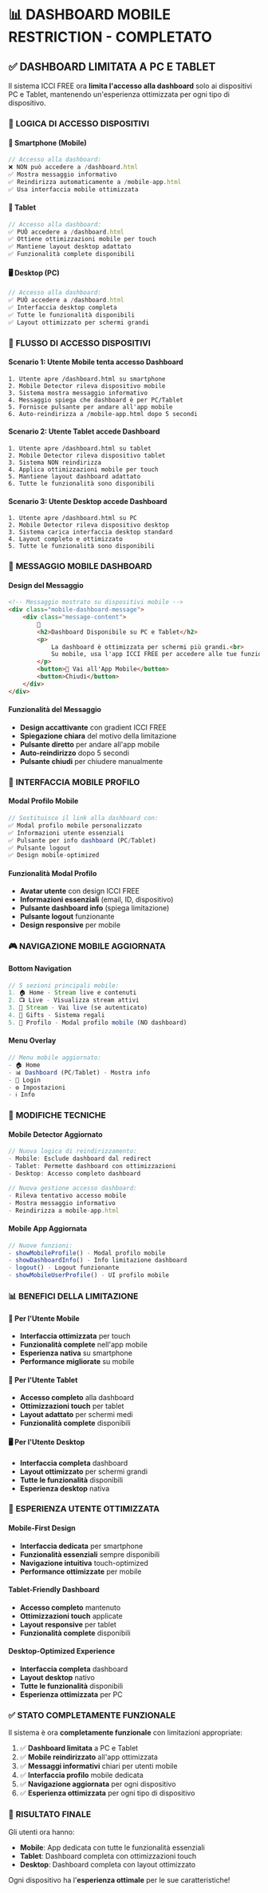 # 📊 DASHBOARD MOBILE RESTRICTION - COMPLETATO

## ✅ DASHBOARD LIMITATA A PC E TABLET

Il sistema ICCI FREE ora **limita l'accesso alla dashboard** solo ai dispositivi PC e Tablet, mantenendo un'esperienza ottimizzata per ogni tipo di dispositivo.

### 🎯 **LOGICA DI ACCESSO DISPOSITIVI**

#### **📱 Smartphone (Mobile)**
```javascript
// Accesso alla dashboard:
❌ NON può accedere a /dashboard.html
✅ Mostra messaggio informativo
✅ Reindirizza automaticamente a /mobile-app.html
✅ Usa interfaccia mobile ottimizzata
```

#### **📱 Tablet**
```javascript
// Accesso alla dashboard:
✅ PUÒ accedere a /dashboard.html
✅ Ottiene ottimizzazioni mobile per touch
✅ Mantiene layout desktop adattato
✅ Funzionalità complete disponibili
```

#### **🖥️ Desktop (PC)**
```javascript
// Accesso alla dashboard:
✅ PUÒ accedere a /dashboard.html
✅ Interfaccia desktop completa
✅ Tutte le funzionalità disponibili
✅ Layout ottimizzato per schermi grandi
```

### 🔄 **FLUSSO DI ACCESSO DISPOSITIVI**

#### **Scenario 1: Utente Mobile tenta accesso Dashboard**
```
1. Utente apre /dashboard.html su smartphone
2. Mobile Detector rileva dispositivo mobile
3. Sistema mostra messaggio informativo
4. Messaggio spiega che dashboard è per PC/Tablet
5. Fornisce pulsante per andare all'app mobile
6. Auto-reindirizza a /mobile-app.html dopo 5 secondi
```

#### **Scenario 2: Utente Tablet accede Dashboard**
```
1. Utente apre /dashboard.html su tablet
2. Mobile Detector rileva dispositivo tablet
3. Sistema NON reindirizza
4. Applica ottimizzazioni mobile per touch
5. Mantiene layout dashboard adattato
6. Tutte le funzionalità sono disponibili
```

#### **Scenario 3: Utente Desktop accede Dashboard**
```
1. Utente apre /dashboard.html su PC
2. Mobile Detector rileva dispositivo desktop
3. Sistema carica interfaccia desktop standard
4. Layout completo e ottimizzato
5. Tutte le funzionalità sono disponibili
```

### 📱 **MESSAGGIO MOBILE DASHBOARD**

#### **Design del Messaggio**
```html
<!-- Messaggio mostrato su dispositivi mobile -->
<div class="mobile-dashboard-message">
    <div class="message-content">
        📱
        <h2>Dashboard Disponibile su PC e Tablet</h2>
        <p>
            La dashboard è ottimizzata per schermi più grandi.<br>
            Su mobile, usa l'app ICCI FREE per accedere alle tue funzionalità.
        </p>
        <button>📱 Vai all'App Mobile</button>
        <button>Chiudi</button>
    </div>
</div>
```

#### **Funzionalità del Messaggio**
- **Design accattivante** con gradient ICCI FREE
- **Spiegazione chiara** del motivo della limitazione
- **Pulsante diretto** per andare all'app mobile
- **Auto-reindirizzo** dopo 5 secondi
- **Pulsante chiudi** per chiudere manualmente

### 📱 **INTERFACCIA MOBILE PROFILO**

#### **Modal Profilo Mobile**
```javascript
// Sostituisce il link alla dashboard con:
✅ Modal profilo mobile personalizzato
✅ Informazioni utente essenziali
✅ Pulsante per info dashboard (PC/Tablet)
✅ Pulsante logout
✅ Design mobile-optimized
```

#### **Funzionalità Modal Profilo**
- **Avatar utente** con design ICCI FREE
- **Informazioni essenziali** (email, ID, dispositivo)
- **Pulsante dashboard info** (spiega limitazione)
- **Pulsante logout** funzionante
- **Design responsive** per mobile

### 🎮 **NAVIGAZIONE MOBILE AGGIORNATA**

#### **Bottom Navigation**
```javascript
// 5 sezioni principali mobile:
1. 🏠 Home - Stream live e contenuti
2. 📺 Live - Visualizza stream attivi
3. 🔴 Stream - Vai live (se autenticato)
4. 🎁 Gifts - Sistema regali
5. 👤 Profilo - Modal profilo mobile (NO dashboard)
```

#### **Menu Overlay**
```javascript
// Menu mobile aggiornato:
- 🏠 Home
- 📊 Dashboard (PC/Tablet) - Mostra info
- 🔐 Login
- ⚙️ Impostazioni
- ℹ️ Info
```

### 🔧 **MODIFICHE TECNICHE**

#### **Mobile Detector Aggiornato**
```javascript
// Nuova logica di reindirizzamento:
- Mobile: Esclude dashboard dal redirect
- Tablet: Permette dashboard con ottimizzazioni
- Desktop: Accesso completo dashboard

// Nuova gestione accesso dashboard:
- Rileva tentativo accesso mobile
- Mostra messaggio informativo
- Reindirizza a mobile-app.html
```

#### **Mobile App Aggiornata**
```javascript
// Nuove funzioni:
- showMobileProfile() - Modal profilo mobile
- showDashboardInfo() - Info limitazione dashboard
- logout() - Logout funzionante
- showMobileUserProfile() - UI profilo mobile
```

### 📊 **BENEFICI DELLA LIMITAZIONE**

#### **👤 Per l'Utente Mobile**
- **Interfaccia ottimizzata** per touch
- **Funzionalità complete** nell'app mobile
- **Esperienza nativa** su smartphone
- **Performance migliorate** su mobile

#### **📱 Per l'Utente Tablet**
- **Accesso completo** alla dashboard
- **Ottimizzazioni touch** per tablet
- **Layout adattato** per schermi medi
- **Funzionalità complete** disponibili

#### **🖥️ Per l'Utente Desktop**
- **Interfaccia completa** dashboard
- **Layout ottimizzato** per schermi grandi
- **Tutte le funzionalità** disponibili
- **Esperienza desktop** nativa

### 🎯 **ESPERIENZA UTENTE OTTIMIZZATA**

#### **Mobile-First Design**
- **Interfaccia dedicata** per smartphone
- **Funzionalità essenziali** sempre disponibili
- **Navigazione intuitiva** touch-optimized
- **Performance ottimizzate** per mobile

#### **Tablet-Friendly Dashboard**
- **Accesso completo** mantenuto
- **Ottimizzazioni touch** applicate
- **Layout responsive** per tablet
- **Funzionalità complete** disponibili

#### **Desktop-Optimized Experience**
- **Interfaccia completa** dashboard
- **Layout desktop** nativo
- **Tutte le funzionalità** disponibili
- **Esperienza ottimizzata** per PC

### ✅ **STATO COMPLETAMENTE FUNZIONALE**

Il sistema è ora **completamente funzionale** con limitazioni appropriate:

1. ✅ **Dashboard limitata** a PC e Tablet
2. ✅ **Mobile reindirizzato** all'app ottimizzata
3. ✅ **Messaggi informativi** chiari per utenti mobile
4. ✅ **Interfaccia profilo** mobile dedicata
5. ✅ **Navigazione aggiornata** per ogni dispositivo
6. ✅ **Esperienza ottimizzata** per ogni tipo di dispositivo

### 🎉 **RISULTATO FINALE**

Gli utenti ora hanno:
- **Mobile**: App dedicata con tutte le funzionalità essenziali
- **Tablet**: Dashboard completa con ottimizzazioni touch
- **Desktop**: Dashboard completa con layout ottimizzato

Ogni dispositivo ha l'**esperienza ottimale** per le sue caratteristiche!